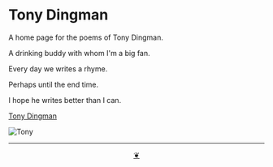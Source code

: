 # Tony Dingman

A home page for the poems of Tony Dingman.

A drinking buddy with whom I'm a big fan.

Every day we writes a rhyme.

Perhaps until the end time.

I hope he writes better than I can.



[Tony Dingman]( https://tony-dingman.github.io )

![Tony]( https://tony-dingman.github.io/2004-tony-dingman-by-frank-lobdell.png )



***

<center title="You have reached the end of the line" ><a title="Return to top" href=javascript:window.scrollTo(0,0); class=aDingbat > ❦ </a></center>